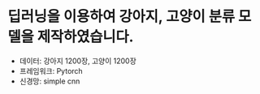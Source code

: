 딥러닝을 이용하여 강아지, 고양이 분류 모델을 제작하였습니다. 
========================================================
* 데이터: 강아지 1200장, 고양이 1200장 
* 프레임워크: Pytorch 
* 신경망: simple cnn
